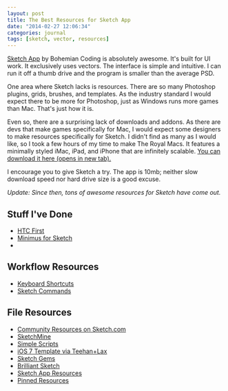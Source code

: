 ```yaml
---
layout: post
title: The Best Resources for Sketch App
date: "2014-02-27 12:06:34"
categories: journal
tags: [sketch, vector, resources]
---
```


<a href="http://www.bohemiancoding.com/sketch/" target="_blank">Sketch App</a> by Bohemian Coding is absolutely awesome. It's built for UI work. It exclusively uses vectors. The interface is simple and intuitive. I can run it off a thumb drive and the program is smaller than the average PSD.

One area where Sketch lacks is resources. There are so many Photoshop plugins, grids, brushes, and templates. As the industry standard I would expect there to be more for Photoshop, just as Windows runs more games than Mac. That's just how it is.

Even so, there are a surprising lack of downloads and addons. As there are devs that make games specifically for Mac, I would expect some designers to make resources specifically for Sketch. I didn't find as many as I would like, so I took a few hours of my time to make The Royal Macs. It features a minimally styled iMac, iPad, and iPhone that are infinitely scalable. <a href="http://cl.ly/Nrmc" target="blank">You can download it here (opens in new tab).</a>

I encourage you to give Sketch a try. The app is 10mb; neither slow download speed nor hard drive size is a good excuse.

<em>Update: Since then, tons of awesome resources for Sketch have come out.</em> 
## Stuff I've Done
* [HTC First](http://dribbble.com/shots/1053190-HTC-First?list=show&tag=sketch)
* [Minimus for Sketch](http://dribbble.com/shots/969976-Sketched-Minimus?list=show&tag=sketch)
* 

## Workflow Resources
* [Keyboard Shortcuts](http://sketchshortcuts.com/)
* [Sketch Commands](https://github.com/bomberstudios/sketch-commands)

## File Resources
* [Community Resources on Sketch.com](http://www.bohemiancoding.com/sketch/community/)
* [SketchMine](http://sketchmine.co/)
* [Simple Scripts](https://github.com/pieteromvlee/Sketch-Scripts/tree/master/Examples)
* [iOS 7 Template via Teehan+Lax](http://www.teehanlax.com/tools/iphone-sketch-app/)
* [Sketch Gems](http://www.sketchgems.com/)
* [Brilliant Sketch](http://brilliantsketch.com/)
* [Sketch App Resources](http://www.sketchappsources.com/)
* [Pinned Resources](http://www.pinterest.com/sketchsources/resources/)
